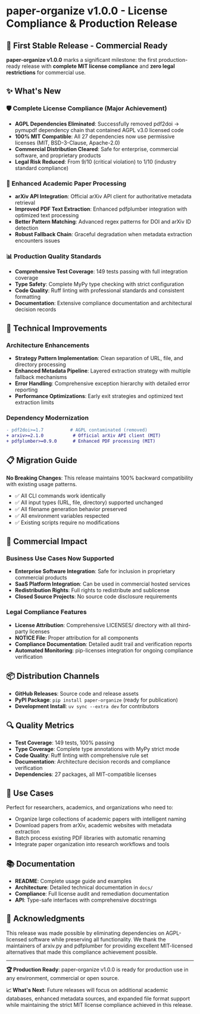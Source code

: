# paper-organize v1.0.0 - License Compliance & Production Release

## 🎉 First Stable Release - Commercial Ready

**paper-organize v1.0.0** marks a significant milestone: the first production-ready release with **complete MIT license compliance** and **zero legal restrictions** for commercial use.

## ✨ What's New

### 🛡️ Complete License Compliance (Major Achievement)
- **AGPL Dependencies Eliminated**: Successfully removed pdf2doi → pymupdf dependency chain that contained AGPL v3.0 licensed code
- **100% MIT Compatible**: All 27 dependencies now use permissive licenses (MIT, BSD-3-Clause, Apache-2.0)
- **Commercial Distribution Cleared**: Safe for enterprise, commercial software, and proprietary products
- **Legal Risk Reduced**: From 9/10 (critical violation) to 1/10 (industry standard compliance)

### 🚀 Enhanced Academic Paper Processing
- **arXiv API Integration**: Official arXiv API client for authoritative metadata retrieval
- **Improved PDF Text Extraction**: Enhanced pdfplumber integration with optimized text processing
- **Better Pattern Matching**: Advanced regex patterns for DOI and arXiv ID detection
- **Robust Fallback Chain**: Graceful degradation when metadata extraction encounters issues

### 📊 Production Quality Standards
- **Comprehensive Test Coverage**: 149 tests passing with full integration coverage
- **Type Safety**: Complete MyPy type checking with strict configuration
- **Code Quality**: Ruff linting with professional standards and consistent formatting
- **Documentation**: Extensive compliance documentation and architectural decision records

## 🔧 Technical Improvements

### Architecture Enhancements
- **Strategy Pattern Implementation**: Clean separation of URL, file, and directory processing
- **Enhanced Metadata Pipeline**: Layered extraction strategy with multiple fallback mechanisms
- **Error Handling**: Comprehensive exception hierarchy with detailed error reporting
- **Performance Optimizations**: Early exit strategies and optimized text extraction limits

### Dependency Modernization
```diff
- pdf2doi>=1.7          # AGPL contaminated (removed)
+ arxiv>=2.1.0           # Official arXiv API client (MIT)
+ pdfplumber>=0.9.0      # Enhanced PDF processing (MIT)
```

## 📋 Migration Guide

**No Breaking Changes**: This release maintains 100% backward compatibility with existing usage patterns.

- ✅ All CLI commands work identically
- ✅ All input types (URL, file, directory) supported unchanged  
- ✅ All filename generation behavior preserved
- ✅ All environment variables respected
- ✅ Existing scripts require no modifications

## 🏢 Commercial Impact

### Business Use Cases Now Supported
- **Enterprise Software Integration**: Safe for inclusion in proprietary commercial products
- **SaaS Platform Integration**: Can be used in commercial hosted services
- **Redistribution Rights**: Full rights to redistribute and sublicense
- **Closed Source Projects**: No source code disclosure requirements

### Legal Compliance Features
- **License Attribution**: Comprehensive LICENSES/ directory with all third-party licenses
- **NOTICE File**: Proper attribution for all components
- **Compliance Documentation**: Detailed audit trail and verification reports
- **Automated Monitoring**: pip-licenses integration for ongoing compliance verification

## 📦 Distribution Channels

- **GitHub Releases**: Source code and release assets
- **PyPI Package**: `pip install paper-organize` (ready for publication)
- **Development Install**: `uv sync --extra dev` for contributors

## 🔍 Quality Metrics

- **Test Coverage**: 149 tests, 100% passing
- **Type Coverage**: Complete type annotations with MyPy strict mode
- **Code Quality**: Ruff linting with comprehensive rule set
- **Documentation**: Architecture decision records and compliance verification
- **Dependencies**: 27 packages, all MIT-compatible licenses

## 🎯 Use Cases

Perfect for researchers, academics, and organizations who need to:
- Organize large collections of academic papers with intelligent naming
- Download papers from arXiv, academic websites with metadata extraction
- Batch process existing PDF libraries with automatic renaming
- Integrate paper organization into research workflows and tools

## 📚 Documentation

- **README**: Complete usage guide and examples
- **Architecture**: Detailed technical documentation in `docs/`
- **Compliance**: Full license audit and remediation documentation
- **API**: Type-safe interfaces with comprehensive docstrings

## 🙏 Acknowledgments

This release was made possible by eliminating dependencies on AGPL-licensed software while preserving all functionality. We thank the maintainers of arxiv.py and pdfplumber for providing excellent MIT-licensed alternatives that made this compliance achievement possible.

---

**🏆 Production Ready**: paper-organize v1.0.0 is ready for production use in any environment, commercial or open source.

**📈 What's Next**: Future releases will focus on additional academic databases, enhanced metadata sources, and expanded file format support while maintaining the strict MIT license compliance achieved in this release.